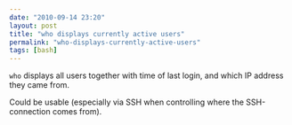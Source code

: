 ```yaml
---
date: "2010-09-14 23:20"
layout: post
title: "who displays currently active users"
permalink: "who-displays-currently-active-users"
tags: [bash]
---
```


<code>who</code> displays all users together with time of last login, and which IP address they came from.

Could be usable (especially via SSH when controlling where the SSH-connection comes from).
